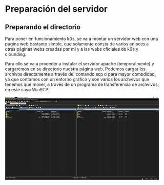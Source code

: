 # Preparación del servidor

## Preparando el directorio

Para poner en funcionamiento k0s, se va a montar un servidor web con una página web bastante simple, que solamente consta de varios enlaces a otras páginas webs creadas por mí y a las webs oficiales de k0s y clounding.  

Para ello se va a proceder a instalar el servidor apache (temporalmente) y cargaremos en su directorio nuestra página web. Podemos cargar los archivos directamente a través del comando scp o para mayor comodidad, ya que contamos con un entorno gráfico y son varios los archvivos que tenemos que mover, a través de un programa de transferencia de archvivos; en este caso WinSCP.  

![WinSCP](https://github.com/Mbonillac/k0s/blob/main/imagenes/Winscp-40.png?raw=true)

